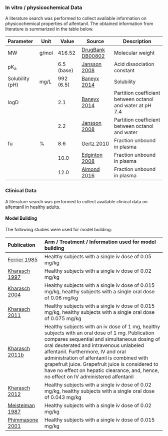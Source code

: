 ### In vitro / physicochemical Data

A literature search was performed to collect available information on physicochemical properties of alfentanil. The obtained information from literature is summarized in the table below. 

| **Parameter**   | **Unit** | **Value**  | Source                            | **Description**                                           |
| :-------------- | -------- | ---------- | --------------------------------- | --------------------------------------------------------- |
| MW              | g/mol    | 416.52     | [DrugBank DB00802](#main_references) | Molecular weight                                          |
| pK<sub>a</sub>  |          | 6.5 (base) | [Jansson 2008](#main_references)     | Acid dissociation constant                                |
| Solubility (pH) | mg/L     | 992 (6.5)  | [Baneyx 2014](#main_references)      | Solubility                                                |
| logD            |          | 2.1        | [Baneyx 2014](#main_references)      | Partition coefficient between octanol and water at pH 7.4 |
|                 |          | 2.2        | [Jansson 2008](#main_references)     | Partition coefficient between octanol and water           |
| fu              | %        | 8.6        | [Gertz 2010](#main_references)       | Fraction unbound in plasma                                |
|                 |          | 10.0       | [Edginton 2008](#main_references)    | Fraction unbound in plasma                                |
|                 |          | 12.0       | [Almond 2016](#main_references)      | Fraction unbound in plasma                                |


### Clinical Data

A literature search was performed to collect available clinical data on alfentanil in healthy adults.

#### Model Building

The following studies were used for model building:

| Publication                      | Arm / Treatment / Information used for model building        |
| :------------------------------- | :----------------------------------------------------------- |
| [Ferrier 1985](#main_references)    | Healthy subjects with a single iv dose of 0.05 mg/kg         |
| [Kharasch 1997](#main_references)   | Healthy subjects with a single iv dose of 0.02 mg/kg         |
| [Kharasch 2004](#main_references)   | Healthy subjects with a single iv dose of 0.015 mg/kg, healthy subjects with a single oral dose of 0.06 mg/kg |
| [Kharasch 2011](#main_references)   | Healthy subjects with a single iv dose of 0.015 mg/kg, healthy subjects with a single oral dose of 0.075 mg/kg |
| [Kharasch 2011b](#main_references)  | Healthy subjects with an iv dose of 1 mg, healthy subjects with an oral dose of 1 mg. Publication compares sequential and simultaneous dosing of oral deuterated and intravenous unlabeled alfentanil. Furthermore, IV and oral administration of alfentanil is combined with grapefruit juice. Grapefruit juice is considered to have no effect on hepatic clearance, and, hence, no effect on IV administered alfentanil |
| [Kharasch 2012](#main_references)   | Healthy subjects with a single iv dose of 0.02 mg/kg, healthy subjects with a single oral dose of 0.043 mg/kg |
| [Meistelman 1987](#main_references) | Healthy subjects with a single iv dose of 0.02 mg/kg         |
| [Phimmasone 2001](#main_references) | Healthy subjects with a single iv dose of 0.015 mg/kg        |
